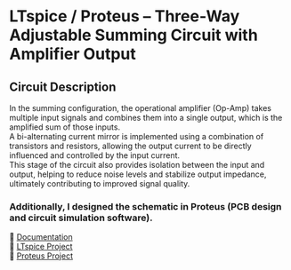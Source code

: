 # LTspice / Proteus – Three-Way Adjustable Summing Circuit with Amplifier Output

## Circuit Description

In the summing configuration, the operational amplifier (Op-Amp) takes multiple input signals and combines them into a single output, which is the amplified sum of those inputs. <br>
A bi-alternating current mirror is implemented using a combination of transistors and resistors, allowing the output current to be directly influenced and controlled by the input current. <br>
This stage of the circuit also provides isolation between the input and output, helping to reduce noise levels and stabilize output impedance, ultimately contributing to improved signal quality.

### Additionally, I designed the schematic in **Proteus** (PCB design and circuit simulation software).

📃 [Documentation]()<br>
💾 [LTspice Project]()<br>
💾 [Proteus Project]()<br>
